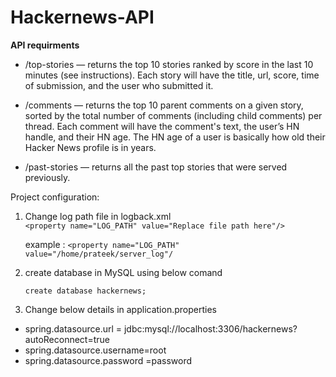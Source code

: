 # Hackernews-API
**API requirments**
- /top-stories — returns the top 10 stories ranked by score in the last 10 minutes (see instructions). Each story will have the title, url, score, time of submission, and the user who submitted it.

- /comments — returns the top 10 parent comments on a given story, sorted by the total number of comments (including child comments) per thread. Each comment will have the comment's text, the user’s HN handle, and their HN age. The HN age of a user is basically how old their Hacker News profile is in years.

- /past-stories — returns all the past top stories that were served previously.

Project configuration:
1. Change log path file in logback.xml  
  `<property name="LOG_PATH" value="Replace file path here"/>`

      example : `<property name="LOG_PATH" value="/home/prateek/server_log"/`

2. create database in MySQL using below comand

    ` create database hackernews; `

3. Change below details in application.properties
-   spring.datasource.url = jdbc:mysql://localhost:3306/hackernews?autoReconnect=true
-   spring.datasource.username=root
-   spring.datasource.password =password
